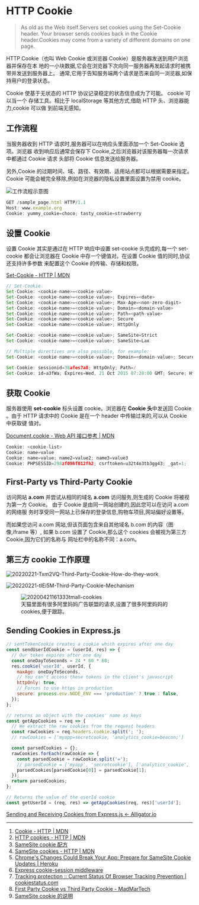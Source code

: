 # HTTP Cookie

> As old as the Web itself.Servers set cookies using the Set-Cookie header. Your
> browser sends cookies back in the Cookie header.Cookies may come from a
> variety of different domains on one page.

HTTP Cookie（也叫 Web Cookie 或浏览器 Cookie）是服务器发送到用户浏览器并保存在本
地的一小块数据,它会在浏览器下次向同一服务器再发起请求时被携带并发送到服务器上。
通常,它用于告知服务端两个请求是否来自同一浏览器,如保持用户的登录状态。

Cookie 使基于无状态的 HTTP 协议记录稳定的状态信息成为了可能。 cookie 可以当一个
存储工具。相比于 localStorage 等其他方式,借助 HTTP 头、浏览器能力,cookie 可以做
到前端无感知。

## 工作流程

当服务器收到 HTTP 请求时,服务器可以在响应头里面添加一个 Set-Cookie 选项。浏览器
收到响应后通常会保存下 Cookie,之后浏览器对该服务器每一次请求中都通过 Cookie 请求
头部将 Cookie 信息发送给服务器。

另外,Cookie 的过期时间、域、路径、有效期、适用站点都可以根据需要来指定。Cookie
可能会被完全移除,例如在浏览器的隐私设置里面设置为禁用 cookie。

![工作流程示意图](https://loremxuetengfei.oss-cn-beijing.aliyuncs.com/20200512114240%20cook-work.jpg)

```javascript
GET /sample_page.html HTTP/1.1
Host: www.example.org
Cookie: yummy_cookie=choco; tasty_cookie=strawberry
```

## 设置 Cookie

设置 Cookie 其实是通过在 HTTP 响应中设置 set-cookie 头完成的,每一个 set-cookie
都会让浏览器在 Cookie 中存一个键值对。在设置 Cookie 值的同时,协议还支持许多参数
来配置这个 Cookie 的传输、存储和权限。

[Set-Cookie - HTTP | MDN](https://developer.mozilla.org/zh-CN/docs/Web/HTTP/Headers/Set-Cookie)

```javascript
// Set-Cookie
Set-Cookie: <cookie-name>=<cookie-value>
Set-Cookie: <cookie-name>=<cookie-value>; Expires=<date>
Set-Cookie: <cookie-name>=<cookie-value>; Max-Age=<non-zero-digit>
Set-Cookie: <cookie-name>=<cookie-value>; Domain=<domain-value>
Set-Cookie: <cookie-name>=<cookie-value>; Path=<path-value>
Set-Cookie: <cookie-name>=<cookie-value>; Secure
Set-Cookie: <cookie-name>=<cookie-value>; HttpOnly

Set-Cookie: <cookie-name>=<cookie-value>; SameSite=Strict
Set-Cookie: <cookie-name>=<cookie-value>; SameSite=Lax

// Multiple directives are also possible, for example:
Set-Cookie: <cookie-name>=<cookie-value>; Domain=<domain-value>; Secure; HttpOnly

Set-Cookie: sessionid=38afes7a8; HttpOnly; Path=/
Set-Cookie: id=a3fWa; Expires=Wed, 21 Oct 2015 07:28:00 GMT; Secure; HttpOnly

```

## 获取 Cookie

服务器使用 **set-cookie** 标头设置 cookie。浏览器在 **Cookie 头**中发送回 Cookie
。由于 HTTP 请求中的 Cookie 是在一个 header 中传输过来的,可以从 Cookie 中获取键
值对。

[Document.cookie - Web API 接口参考 | MDN](https://developer.mozilla.org/zh-CN/docs/Web/API/Document/cookie)

```js
Cookie: <cookie-list>
Cookie: name=value
Cookie: name=value; name2=value2; name3=value3
Cookie: PHPSESSID=298zf09hf012fh2; csrftoken=u32t4o3tb3gg43; _gat=1;
```

## First-Party vs Third-Party Cookie

访问网站 **a.com** 并尝试从相同的域名 **a.com** 访问服务,则生成的 Cookie 将被视
为第一方 Cookie。 由于 Cookie 是由同一网站创建的,因此您可以在访问 a.com 的网络服
务时享受同一网站上已保存的登录信息,购物车项目,网站偏好设置等。

而如果您访问 a.com 网站,但该页面包含来自其他域名 b.com 的内容（图像,iframe 等）,
如果 b.com 设置了 Cookie,那么这个 cookies 会被视为第三方 Cookie,因为它们的名称与
网址栏中的名称不同：a.com。

## 第三方 cookie 工作原理

![20220221-Txm2VQ-Third-Party-Cookie-How-do-they-work](https://loremxuetengfei.oss-cn-beijing.aliyuncs.com/20220221-Txm2VQ-Third-Party-Cookie-How-do-they-work.png)

![20220221-tIEi5M-Third-Party-Cookie-Mechanism](https://loremxuetengfei.oss-cn-beijing.aliyuncs.com/20220221-tIEi5M-Third-Party-Cookie-Mechanism.png)

<figure>
 <img src='https://loremxuetengfei.oss-cn-beijing.aliyuncs.com/20200421161333%20tmall-cookies.jpg' alt='20200421161333tmall-cookies'/>
  <figcaption>天猫里面有很多阿里妈妈广告联盟的请求,设置了很多阿里妈妈的 cookies,便于跟踪。</figcaption>
</figure>

## Sending Cookies in Express.js

```javascript
// sentTokenCookie creates a cookie which expires after one day
const sendUserIdCookie = (userId, res) => {
  // Our token expires after one day
  const oneDayToSeconds = 24 * 60 * 60;
  res.cookie('userId', userId, {
    maxAge: oneDayToSeconds,
    // You can't access these tokens in the client's javascript
    httpOnly: true,
    // Forces to use https in production
    secure: process.env.NODE_ENV === 'production' ? true : false,
  });
};

// returns an object with the cookies' name as keys
const getAppCookies = req => {
  // We extract the raw cookies from the request headers
  const rawCookies = req.headers.cookie.split('; ');
  // rawCookies = ['myapp=secretcookie, 'analytics_cookie=beacon;']

  const parsedCookies = {};
  rawCookies.forEach(rawCookie => {
    const parsedCookie = rawCookie.split('=');
    // parsedCookie = ['myapp', 'secretcookie'], ['analytics_cookie', 'beacon']
    parsedCookies[parsedCookie[0]] = parsedCookie[1];
  });
  return parsedCookies;
};

// Returns the value of the userId cookie
const getUserId = (req, res) => getAppCookies(req, res)['userId'];
```

[Sending and Receiving Cookies from Express.js ← Alligator.io](https://alligator.io/nodejs/express-cookies/)

---

1. [Cookie - HTTP | MDN](https://developer.mozilla.org/zh-CN/docs/Web/HTTP/Headers/Cookie)
2. [HTTP cookies - HTTP | MDN](https://developer.mozilla.org/zh-CN/docs/Web/HTTP/Cookies)
3. [SameSite cookie 配方](https://web.dev/samesite-cookie-recipes/)
4. [SameSite cookies - HTTP | MDN](https://developer.mozilla.org/zh-CN/docs/Web/HTTP/Headers/Set-Cookie/SameSite)
5. [Chrome's Changes Could Break Your App: Prepare for SameSite Cookie Updates | Heroku](https://blog.heroku.com/chrome-changes-samesite-cookie)
6. [Express cookie-session middleware](http://expressjs.com/en/resources/middleware/cookie-session.html)
7. [Tracking protection :: Current Status Of Browser Tracking Prevention | cookiestatus.com](https://www.cookiestatus.com/introduction/tracking-protection/)
8. [First Party Cookie vs Third Party Cookie - MadMarTech](http://madmartech.com/first-party-cookie-vs-third-party-cookie/)
9. [SameSite cookie 的说明](https://web.dev/samesite-cookies-explained/)
